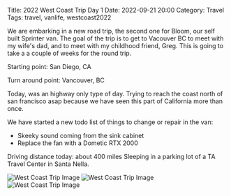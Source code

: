 Title: 2022 West Coast Trip Day 1
Date: 2022-09-21 20:00
Category: Travel
Tags: travel, vanlife, westcoast2022

We are embarking in a new road trip, the second one for Bloom, our self built Sprinter van. The goal of the trip is to get to Vacouver BC to meet with my wife's dad, and to meet with my childhood friend, Greg. This is going to take a a couple of weeks for the round trip.

Starting point: San Diego, CA

Turn around point: Vancouver, BC

Today, was an highway only type of day. Trying to reach the coast north of san francisco asap because we have seen this part of California more than once.

We have started a new todo list of things to change or repair in the van:

- Skeeky sound coming from the sink cabinet
- Replace the fan with a Dometic RTX 2000

Driving distance today: about 400 miles
Sleeping in a parking lot of a TA Travel Center in Santa Nella.

![West Coast Trip Image]({static}/images/2022/westcoast2022-1.jpeg)
![West Coast Trip Image]({static}/images/2022/westcoast2022-2.jpeg)
![West Coast Trip Image]({static}/images/2022/westcoast2022-3.jpeg)
